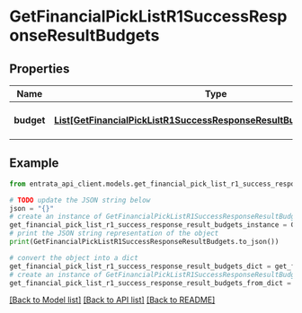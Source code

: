 # GetFinancialPickListR1SuccessResponseResultBudgets


## Properties

Name | Type | Description | Notes
------------ | ------------- | ------------- | -------------
**budget** | [**List[GetFinancialPickListR1SuccessResponseResultBudgetsBudgetInner]**](GetFinancialPickListR1SuccessResponseResultBudgetsBudgetInner.md) | A list of budget records. | 

## Example

```python
from entrata_api_client.models.get_financial_pick_list_r1_success_response_result_budgets import GetFinancialPickListR1SuccessResponseResultBudgets

# TODO update the JSON string below
json = "{}"
# create an instance of GetFinancialPickListR1SuccessResponseResultBudgets from a JSON string
get_financial_pick_list_r1_success_response_result_budgets_instance = GetFinancialPickListR1SuccessResponseResultBudgets.from_json(json)
# print the JSON string representation of the object
print(GetFinancialPickListR1SuccessResponseResultBudgets.to_json())

# convert the object into a dict
get_financial_pick_list_r1_success_response_result_budgets_dict = get_financial_pick_list_r1_success_response_result_budgets_instance.to_dict()
# create an instance of GetFinancialPickListR1SuccessResponseResultBudgets from a dict
get_financial_pick_list_r1_success_response_result_budgets_from_dict = GetFinancialPickListR1SuccessResponseResultBudgets.from_dict(get_financial_pick_list_r1_success_response_result_budgets_dict)
```
[[Back to Model list]](../README.md#documentation-for-models) [[Back to API list]](../README.md#documentation-for-api-endpoints) [[Back to README]](../README.md)


